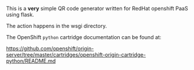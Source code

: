 This is a **very** simple QR code generator written for RedHat openshift PaaS using flask.

The action happens in the wsgi directory.

The OpenShift `python` cartridge documentation can be found at:

https://github.com/openshift/origin-server/tree/master/cartridges/openshift-origin-cartridge-python/README.md

